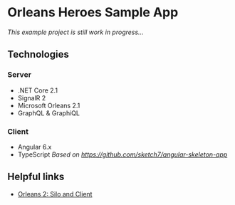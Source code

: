 # Orleans Heroes Sample App
*This example project is still work in progress...*

## Technologies

### Server
- .NET Core 2.1
- SignalR 2
- Microsoft Orleans 2.1
- GraphQL & GraphiQL

### Client
- Angular 6.x
- TypeScript
*Based on https://github.com/sketch7/angular-skeleton-app*


## Helpful links
- [Orleans 2: Silo and Client](Https://dotnet.github.io/orleans/Documentation/Getting-Started-With-Orleans/Running-the-Application.html)